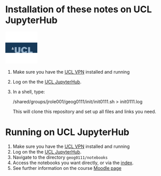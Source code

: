 # Installation of these notes on UCL JupyterHub

![UCL](images/ucl.png)

1. Make sure you have the [UCL VPN](https://www.ucl.ac.uk/isd/services/get-connected/ucl-virtual-private-network-vpn) installed and running
2. Log on the the [UCL JupyterHub](https://jupyter.data-science.rc.ucl.ac.uk/).
3. In a shell, type:

    /shared/groups/jrole001/geog0111/init/init0111.sh > init0111.log

   This will clone this repository and set up all files and links you need.

# Running on UCL JupyterHub

1. Make sure you have the [UCL VPN](https://www.ucl.ac.uk/isd/services/get-connected/ucl-virtual-private-network-vpn) installed and running
2. Log on the the [UCL JupyterHub](https://jupyter.data-science.rc.ucl.ac.uk/).
3. Navigate to the directory `geog0111/notebooks`
4. Access the notebooks you want directly, or via the [index](notebooks/Index.md).
5. See further information on the course [Moodle page](https://moodle.ucl.ac.uk/course/view.php?id=21495)
